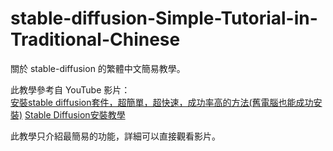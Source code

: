 # stable-diffusion-Simple-Tutorial-in-Traditional-Chinese
關於 stable-diffusion 的繁體中文簡易教學。

此教學參考自 YouTube 影片：    
[安裝stable diffusion套件，超簡單，超快速，成功率高的方法(舊電腦也能成功安裝)][1]
[Stable Diffusion安裝教學][2]

此教學只介紹最簡易的功能，詳細可以直接觀看影片。

[1]: https://youtu.be/Z-LZGrE3G20
[2]: https://youtu.be/0uGuIHcu7SE?list=PL8TNu2oke6hQ0zuXFdKmH1eqJ0F0d3dD8
